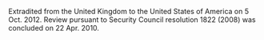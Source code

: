  Extradited from the United Kingdom to the United States of America on 5 Oct. 
2012. Review pursuant to Security Council resolution 1822 (2008) was concluded 
on 22 Apr. 2010. 
